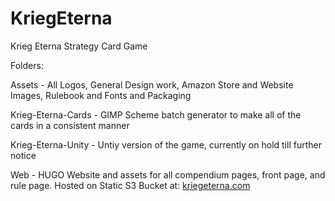 # KriegEterna
Krieg Eterna Strategy Card Game

Folders:

Assets - All Logos, General Design work, Amazon Store and Website Images, Rulebook and Fonts and Packaging

Krieg-Eterna-Cards - GIMP Scheme batch generator to make all of the cards in a consistent manner

Krieg-Eterna-Unity - Untiy version of the game, currently on hold till further notice

Web - HUGO Website and assets for all compendium pages, front page, and rule page. Hosted on Static S3 Bucket at: [kriegeterna.com](https://www.kriegeterna.com)
